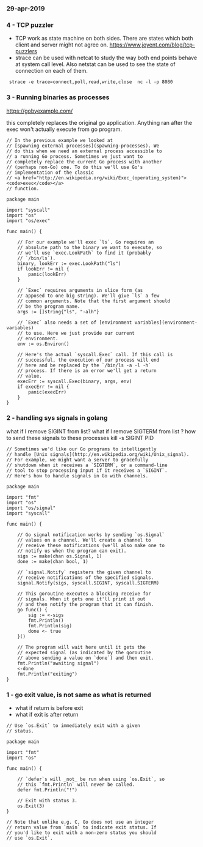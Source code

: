 ### 29-apr-2019

### 4 - TCP puzzler

- TCP work as state machine on both sides. There are states which both client and server might not agree on.
https://www.joyent.com/blog/tcp-puzzlers
- strace can be used with netcat to study the way both end points behave at system call level. Also netstat can be used to see the state of connection on each of them.

```
 strace -e trace=connect,poll,read,write,close  nc -l -p 8080 
 ```

### 3 - Running binaries as processes

https://gobyexample.com/

this completely replaces the original go application. Anything ran after the exec won't actually execute from go program.

```golang
// In the previous example we looked at
// [spawning external processes](spawning-processes). We
// do this when we need an external process accessible to
// a running Go process. Sometimes we just want to
// completely replace the current Go process with another
// (perhaps non-Go) one. To do this we'll use Go's
// implementation of the classic
// <a href="http://en.wikipedia.org/wiki/Exec_(operating_system)"><code>exec</code></a>
// function.

package main

import "syscall"
import "os"
import "os/exec"

func main() {

    // For our example we'll exec `ls`. Go requires an
    // absolute path to the binary we want to execute, so
    // we'll use `exec.LookPath` to find it (probably
    // `/bin/ls`).
    binary, lookErr := exec.LookPath("ls")
    if lookErr != nil {
        panic(lookErr)
    }

    // `Exec` requires arguments in slice form (as
    // apposed to one big string). We'll give `ls` a few
    // common arguments. Note that the first argument should
    // be the program name.
    args := []string{"ls", "-alh"}

    // `Exec` also needs a set of [environment variables](environment-variables)
    // to use. Here we just provide our current
    // environment.
    env := os.Environ()

    // Here's the actual `syscall.Exec` call. If this call is
    // successful, the execution of our process will end
    // here and be replaced by the `/bin/ls -a -l -h`
    // process. If there is an error we'll get a return
    // value.
    execErr := syscall.Exec(binary, args, env)
    if execErr != nil {
        panic(execErr)
    }
}
```

### 2 - handling sys signals in golang

what if I remove SIGINT from list?
what if I remove SIGTERM from list ?
how to send these signals to these processes kill -s SIGINT PID

```golang
// Sometimes we'd like our Go programs to intelligently
// handle [Unix signals](http://en.wikipedia.org/wiki/Unix_signal).
// For example, we might want a server to gracefully
// shutdown when it receives a `SIGTERM`, or a command-line
// tool to stop processing input if it receives a `SIGINT`.
// Here's how to handle signals in Go with channels.

package main

import "fmt"
import "os"
import "os/signal"
import "syscall"

func main() {

    // Go signal notification works by sending `os.Signal`
    // values on a channel. We'll create a channel to
    // receive these notifications (we'll also make one to
    // notify us when the program can exit).
    sigs := make(chan os.Signal, 1)
    done := make(chan bool, 1)

    // `signal.Notify` registers the given channel to
    // receive notifications of the specified signals.
    signal.Notify(sigs, syscall.SIGINT, syscall.SIGTERM)

    // This goroutine executes a blocking receive for
    // signals. When it gets one it'll print it out
    // and then notify the program that it can finish.
    go func() {
        sig := <-sigs
        fmt.Println()
        fmt.Println(sig)
        done <- true
    }()

    // The program will wait here until it gets the
    // expected signal (as indicated by the goroutine
    // above sending a value on `done`) and then exit.
    fmt.Println("awaiting signal")
    <-done
    fmt.Println("exiting")
}

```

### 1 - go exit value, is not same as what is returned

- what if return is before exit
- what if exit is after return

```golang
// Use `os.Exit` to immediately exit with a given
// status.

package main

import "fmt"
import "os"

func main() {

    // `defer`s will _not_ be run when using `os.Exit`, so
    // this `fmt.Println` will never be called.
    defer fmt.Println("!")

    // Exit with status 3.
    os.Exit(3)
}

// Note that unlike e.g. C, Go does not use an integer
// return value from `main` to indicate exit status. If
// you'd like to exit with a non-zero status you should
// use `os.Exit`.
```
